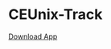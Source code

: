 ﻿# CEUnix-Track
 
 [Download App](https://github.com/vybraan/CEUnix-Track/releases/download/v1.0.0/UCETrack-v1.0.0.apk)
